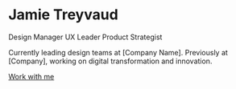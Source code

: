 # Jamie Treyvaud

Design Manager
UX Leader
Product Strategist

Currently leading design teams at [Company Name]. Previously at [Company], working on digital transformation and innovation.

[Work with me](#contact)
